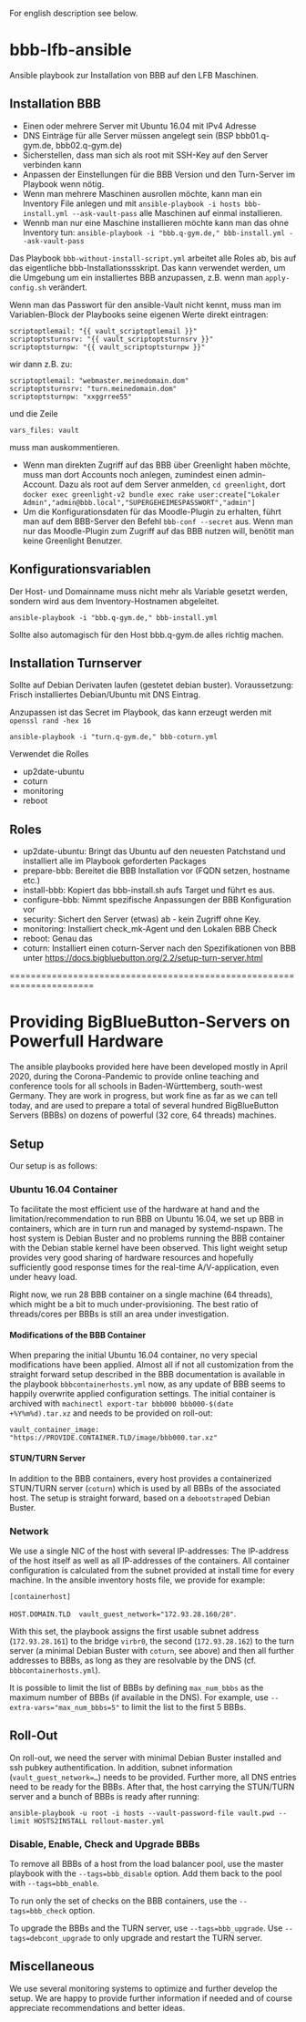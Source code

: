 For english description see below.

# bbb-lfb-ansible

Ansible playbook zur Installation von BBB auf den LFB Maschinen.

## Installation BBB

* Einen oder mehrere Server mit Ubuntu 16.04 mit IPv4 Adresse
* DNS Einträge für alle Server müssen angelegt sein (BSP bbb01.q-gym.de, bbb02.q-gym.de)
* Sicherstellen, dass man sich als root mit SSH-Key auf den Server verbinden kann
* Anpassen der Einstellungen für die BBB Version und den Turn-Server im Playbook wenn nötig.
* Wenn man mehrere Maschinen ausrollen möchte, kann man ein Inventory File anlegen und mit ``ansible-playbook -i hosts bbb-install.yml --ask-vault-pass`` alle Maschinen auf einmal installieren.
* Wennb man nur eine Maschine installieren möchte kann man das ohne Inventory tun: ``ansible-playbook -i "bbb.q-gym.de," bbb-install.yml --ask-vault-pass``


Das Playbook ``bbb-without-install-script.yml`` arbeitet alle Roles ab, bis auf das eigentliche bbb-Installationssskript. Das kann verwendet werden, um die Umgebung um ein installiertes BBB anzupassen, z.B. wenn man ``apply-config.sh`` verändert.

Wenn man das Passwort für den ansible-Vault nicht kennt, muss man im Variablen-Block der Playbooks seine eigenen Werte direkt eintragen:

    scriptoptlemail: "{{ vault_scriptoptlemail }}"
    scriptoptsturnsrv: "{{ vault_scriptoptsturnsrv }}"
    scriptoptsturnpw: "{{ vault_scriptoptsturnpw }}"

wir dann z.B. zu:

    scriptoptlemail: "webmaster.meinedomain.dom"
    scriptoptsturnsrv: "turn.meinedomain.dom"
    scriptoptsturnpw: "xxggrree55"

und die Zeile

    vars_files: vault

muss man auskommentieren.

* Wenn man direkten Zugriff auf das BBB über Greenlight haben möchte, muss man dort Accounts noch anlegen, zumindest einen admin-Account. Dazu als root auf dem Server anmelden, ``cd greenlight``, dort ``docker exec greenlight-v2 bundle exec rake user:create["Lokaler Admin","admin@bbb.local","SUPERGEHEIMESPASSWORT","admin"]``
* Um die Konfigurationsdaten für das Moodle-Plugin zu erhalten, führt man auf dem BBB-Server den Befehl ``bbb-conf --secret`` aus. Wenn man nur das Moodle-Plugin zum Zugriff auf das BBB nutzen will, benötit man keine Greenlight Benutzer.

## Konfigurationsvariablen

Der Host- und Domainname muss nicht mehr als Variable gesetzt werden, sondern wird aus dem Inventory-Hostnamen abgeleitet.

``ansible-playbook -i "bbb.q-gym.de," bbb-install.yml``

Sollte also automagisch für den Host bbb.q-gym.de alles richtig machen.


## Installation Turnserver

Sollte auf Debian Derivaten laufen (gestetet debian buster). Voraussetzung: Frisch installiertes Debian/Ubuntu mit DNS Eintrag.

Anzupassen ist das Secret im Playbook, das kann erzeugt werden mit ``openssl rand -hex 16``

``ansible-playbook -i "turn.q-gym.de," bbb-coturn.yml``

Verwendet die Rolles

* up2date-ubuntu
* coturn
* monitoring
* reboot


## Roles

* up2date-ubuntu: Bringt das Ubuntu auf den neuesten Patchstand und installiert alle im Playbook geforderten Packages
* prepare-bbb: Bereitet die BBB Installation vor (FQDN setzen, hostname etc.)
* install-bbb: Kopiert das bbb-install.sh aufs Target und führt es aus.
* configure-bbb: Nimmt spezifische Anpassungen der BBB Konfiguration vor
* security: Sichert den Server (etwas) ab - kein Zugriff ohne Key.
* monitoring: Installiert check_mk-Agent und den Lokalen BBB Check
* reboot: Genau das
* coturn: Installiert einen coturn-Server nach den Spezifikationen von BBB unter https://docs.bigbluebutton.org/2.2/setup-turn-server.html

======================================================================

# Providing BigBlueButton-Servers on Powerfull Hardware
The ansible playbooks provided here have been developed mostly in
April 2020, during the Corona-Pandemic to provide online teaching and
conference tools for all schools in Baden-Württemberg, south-west
Germany.  They are work in progress, but work fine as far as we can
tell today, and are used to prepare a total of several hundred
BigBlueButton Servers (BBBs) on dozens of powerful (32 core, 64
threads) machines.

## Setup
Our setup is as follows:

### Ubuntu 16.04 Container
To facilitate the most efficient use of the hardware at hand and the
limitation/recommendation to run BBB on Ubuntu 16.04, we set up BBB in
containers, which are in turn run and managed by systemd-nspawn.  The
host system is Debian Buster and no problems running the BBB container
with the Debian stable kernel have been observed.  This light weight
setup provides very good sharing of hardware resources and hopefully
sufficiently good response times for the real-time A/V-application,
even under heavy load.

Right now, we run 28 BBB container on a single machine (64 threads),
which might be a bit to much under-provisioning.  The best ratio of
threads/cores per BBBs is still an area under investigation.

#### Modifications of the BBB Container
When preparing the initial Ubuntu 16.04 container, no very special
modifications have been applied.  Almost all if not all customization
from the straight forward setup described in the BBB documentation is
available in the playbook ``bbbcontainerhosts.yml`` now, as any update
of BBB seems to happily overwrite applied configuration settings.  The
initial container is archived with ``machinectl export-tar bbb000
bbb000-$(date +%Y%m%d).tar.xz`` and needs to be provided on roll-out:

``vault_container_image: "https://PROVIDE.CONTAINER.TLD/image/bbb000.tar.xz"``

#### STUN/TURN Server
In addition to the BBB containers, every host provides a containerized
STUN/TURN server (``coturn``) which is used by all BBBs of the
associated host.  The setup is straight forward, based on a
``debootstrap``ed Debian Buster.

### Network
We use a single NIC of the host with several IP-addresses:  The
IP-address of the host itself as well as all IP-addresses of the
containers.  All container configuration is calculated from the subnet
provided at install time for every machine.  In the ansible inventory
hosts file, we provide for example:

``[containerhost]``

``HOST.DOMAIN.TLD  vault_guest_network="172.93.28.160/28"``.

With this set, the playbook assigns the first usable subnet address
(``172.93.28.161``) to the bridge ``virbr0``, the second
(``172.93.28.162``) to the turn server (a minimal Debian
Buster with ``coturn``, see above) and then all further addresses to
BBBs, as long as they are resolvable by the DNS
(cf. ``bbbcontainerhosts.yml``).

It is possible to limit the list of BBBs by defining ``max_num_bbbs``
as the maximum number of BBBs (if available in the DNS).
For example, use ``--extra-vars="max_num_bbbs=5"`` to limit the list
to the first 5 BBBs.

## Roll-Out
On roll-out, we need the server with minimal Debian Buster installed
and ssh pubkey authentification.  In addition, subnet information
(``vault_guest_network=…``) needs to be provided.  Further more, all
DNS entries need to be ready for the BBBs.  After that, the host
carrying the STUN/TURN server and a bunch of BBBs is ready after
running:

``ansible-playbook -u root -i hosts --vault-password-file vault.pwd --limit HOSTS2INSTALL rollout-master.yml``

### Disable, Enable, Check and Upgrade BBBs
To remove all BBBs of a host from the load balancer pool, use the
master playbook with the ``--tags=bbb_disable`` option.  Add them back
to the pool with ``--tags=bbb_enable``.

To run only the set of checks on the BBB containers, use the
``--tags=bbb_check`` option.

To upgrade the BBBs and the TURN server, use ``--tags=bbb_upgrade``.
Use ``--tags=debcont_upgrade`` to only upgrade and restart the TURN server.

## Miscellaneous
We use several monitoring systems to optimize and further develop the
setup.  We are happy to provide further information if needed and
of course appreciate recommendations and better ideas.
